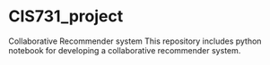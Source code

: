 # CIS731_project
Collaborative Recommender system
This repository includes python notebook for developing a collaborative recommender system.
